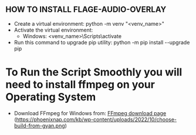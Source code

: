 ## HOW TO INSTALL FLAGE-AUDIO-OVERLAY

- Create a virtual environment: python -m venv "<venv_name>"
- Activate the virtual environment:
  - Windows: <venv_name>\Scripts\activate
- Run this command to upgrade pip utility: python -m pip install --upgrade pip

# To Run the Script Smoothly you will need to install ffmpeg on your Operating System
- Download FFmpeg for Windows from: [FFmpeg download page](https://ffmpeg.org/download.html)
    (https://phoenixnap.com/kb/wp-content/uploads/2022/10/choose-build-from-gyan.png)
